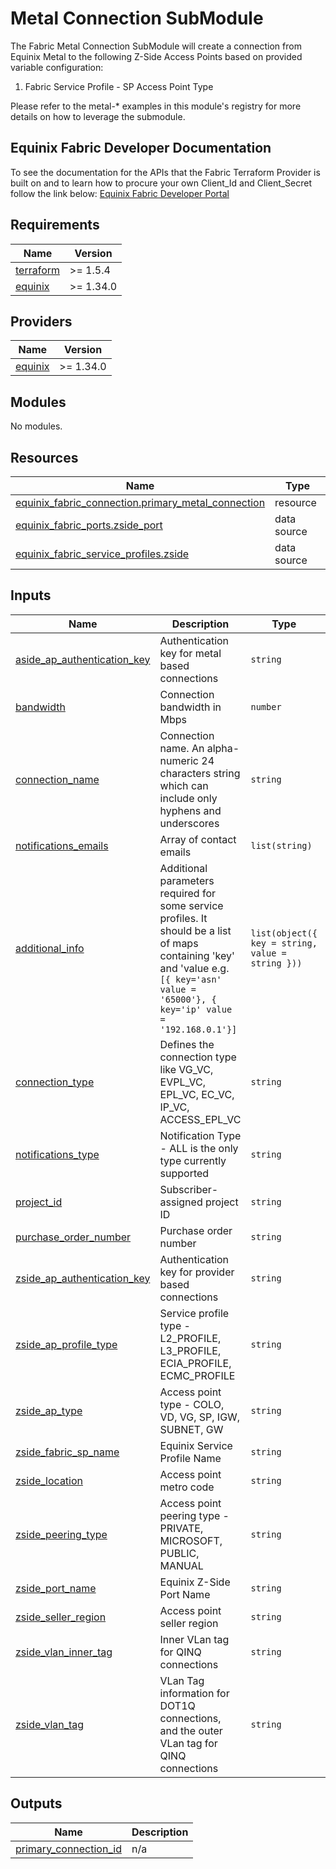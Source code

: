 # Metal Connection SubModule

The Fabric Metal Connection SubModule will create a connection from Equinix Metal to the following Z-Side
Access Points based on provided variable configuration:
1. Fabric Service Profile - SP Access Point Type

Please refer to the metal-* examples in this module's registry for more details on how to leverage the submodule.

<!-- Begin Module Docs (Do not edit contents) -->
## Equinix Fabric Developer Documentation

To see the documentation for the APIs that the Fabric Terraform Provider is built on
and to learn how to procure your own Client_Id and Client_Secret follow the link below:
[Equinix Fabric Developer Portal](https://developer.equinix.com/docs?page=/dev-docs/fabric/overview)
<!-- End Module Docs -->

<!-- BEGIN_TF_DOCS -->
## Requirements

| Name | Version |
|------|---------|
| <a name="requirement_terraform"></a> [terraform](#requirement\_terraform) | >= 1.5.4 |
| <a name="requirement_equinix"></a> [equinix](#requirement\_equinix) | >= 1.34.0 |

## Providers

| Name | Version |
|------|---------|
| <a name="provider_equinix"></a> [equinix](#provider\_equinix) | >= 1.34.0 |

## Modules

No modules.

## Resources

| Name | Type |
|------|------|
| [equinix_fabric_connection.primary_metal_connection](https://registry.terraform.io/providers/equinix/equinix/latest/docs/resources/fabric_connection) | resource |
| [equinix_fabric_ports.zside_port](https://registry.terraform.io/providers/equinix/equinix/latest/docs/data-sources/fabric_ports) | data source |
| [equinix_fabric_service_profiles.zside](https://registry.terraform.io/providers/equinix/equinix/latest/docs/data-sources/fabric_service_profiles) | data source |

## Inputs

| Name | Description | Type | Default | Required |
|------|-------------|------|---------|:--------:|
| <a name="input_aside_ap_authentication_key"></a> [aside\_ap\_authentication\_key](#input\_aside\_ap\_authentication\_key) | Authentication key for metal based connections | `string` | n/a | yes |
| <a name="input_bandwidth"></a> [bandwidth](#input\_bandwidth) | Connection bandwidth in Mbps | `number` | n/a | yes |
| <a name="input_connection_name"></a> [connection\_name](#input\_connection\_name) | Connection name. An alpha-numeric 24 characters string which can include only hyphens and underscores | `string` | n/a | yes |
| <a name="input_notifications_emails"></a> [notifications\_emails](#input\_notifications\_emails) | Array of contact emails | `list(string)` | n/a | yes |
| <a name="input_additional_info"></a> [additional\_info](#input\_additional\_info) | Additional parameters required for some service profiles. It should be a list of maps containing 'key' and 'value  e.g. `[{ key='asn' value = '65000'}, { key='ip' value = '192.168.0.1'}]` | `list(object({ key = string, value = string }))` | `[]` | no |
| <a name="input_connection_type"></a> [connection\_type](#input\_connection\_type) | Defines the connection type like VG\_VC, EVPL\_VC, EPL\_VC, EC\_VC, IP\_VC, ACCESS\_EPL\_VC | `string` | `""` | no |
| <a name="input_notifications_type"></a> [notifications\_type](#input\_notifications\_type) | Notification Type - ALL is the only type currently supported | `string` | `"ALL"` | no |
| <a name="input_project_id"></a> [project\_id](#input\_project\_id) | Subscriber-assigned project ID | `string` | `""` | no |
| <a name="input_purchase_order_number"></a> [purchase\_order\_number](#input\_purchase\_order\_number) | Purchase order number | `string` | `""` | no |
| <a name="input_zside_ap_authentication_key"></a> [zside\_ap\_authentication\_key](#input\_zside\_ap\_authentication\_key) | Authentication key for provider based connections | `string` | `""` | no |
| <a name="input_zside_ap_profile_type"></a> [zside\_ap\_profile\_type](#input\_zside\_ap\_profile\_type) | Service profile type - L2\_PROFILE, L3\_PROFILE, ECIA\_PROFILE, ECMC\_PROFILE | `string` | `"L2_PROFILE"` | no |
| <a name="input_zside_ap_type"></a> [zside\_ap\_type](#input\_zside\_ap\_type) | Access point type - COLO, VD, VG, SP, IGW, SUBNET, GW | `string` | `"SP"` | no |
| <a name="input_zside_fabric_sp_name"></a> [zside\_fabric\_sp\_name](#input\_zside\_fabric\_sp\_name) | Equinix Service Profile Name | `string` | `""` | no |
| <a name="input_zside_location"></a> [zside\_location](#input\_zside\_location) | Access point metro code | `string` | `"SP"` | no |
| <a name="input_zside_peering_type"></a> [zside\_peering\_type](#input\_zside\_peering\_type) | Access point peering type - PRIVATE, MICROSOFT, PUBLIC, MANUAL | `string` | `"PRIVATE"` | no |
| <a name="input_zside_port_name"></a> [zside\_port\_name](#input\_zside\_port\_name) | Equinix Z-Side Port Name | `string` | `""` | no |
| <a name="input_zside_seller_region"></a> [zside\_seller\_region](#input\_zside\_seller\_region) | Access point seller region | `string` | `""` | no |
| <a name="input_zside_vlan_inner_tag"></a> [zside\_vlan\_inner\_tag](#input\_zside\_vlan\_inner\_tag) | Inner VLan tag for QINQ connections | `string` | `""` | no |
| <a name="input_zside_vlan_tag"></a> [zside\_vlan\_tag](#input\_zside\_vlan\_tag) | VLan Tag information for DOT1Q connections, and the outer VLan tag for QINQ connections | `string` | `""` | no |

## Outputs

| Name | Description |
|------|-------------|
| <a name="output_primary_connection_id"></a> [primary\_connection\_id](#output\_primary\_connection\_id) | n/a |
<!-- END_TF_DOCS -->

